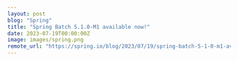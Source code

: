 ```yaml
---
layout: post
blog: "Spring"
title: "Spring Batch 5.1.0-M1 available now!"
date: 2023-07-19T00:00:00Z
image: images/spring.png
remote_url: "https://spring.io/blog/2023/07/19/spring-batch-5-1-0-m1-available-now"
---
```

